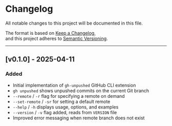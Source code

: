 # Changelog

All notable changes to this project will be documented in this file.

The format is based on [Keep a Changelog](https://keepachangelog.com/en/1.0.0/),  
and this project adheres to [Semantic Versioning](https://semver.org/).

---

## [v0.1.0] - 2025-04-11

### Added
- Initial implementation of `gh-unpushed` GitHub CLI extension
- `gh unpushed` shows unpushed commits on the current Git branch
- `--remote` / `-r` flag for specifying a remote on demand
- `--set-remote` / `-sr` for setting a default remote
- `--help` / `-h` displays usage, options, and examples
- `--version` / `-v` flag added, reads from `VERSION` file
- Improved error messaging when remote branch does not exist
